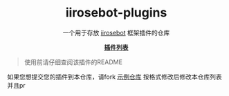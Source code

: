 <h1 align="center">iirosebot-plugins</h1>

<p align="center">一个用于存放 <a href="https://github.com/XCWQW1/iirosebot">iirosebot</a> 框架插件的仓库</p>
<p align="center"><a href="https://github.com/XCWQW1/iirosebot-plugins/blob/main/data/README.md"><strong>插件列表</strong></a></p>

> 使用前请仔细查阅该插件的README

如果您想提交您的插件到本仓库，请fork [示例仓库](https://github.com/XCWQW1/iirose_example) 按格式修改后修改本仓库列表并且pr
